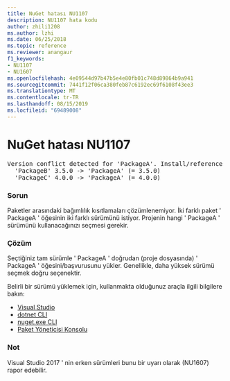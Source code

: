 ```yaml
---
title: NuGet hatası NU1107
description: NU1107 hata kodu
author: zhili1208
ms.author: lzhi
ms.date: 06/25/2018
ms.topic: reference
ms.reviewer: anangaur
f1_keywords:
- NU1107
- NU1607
ms.openlocfilehash: 4e09544d97b47b5e4e80fb01c748d89864b9a941
ms.sourcegitcommit: 7441f12f06ca380feb87c6192ec69f6108f43ee3
ms.translationtype: MT
ms.contentlocale: tr-TR
ms.lasthandoff: 08/15/2019
ms.locfileid: "69489008"
---
```

# <a name="nuget-error-nu1107"></a>NuGet hatası NU1107

<pre>Version conflict detected for 'PackageA'. Install/reference 'PackageA' v4.0.0 directly to resolve this issue.<br/>  'PackageB' 3.5.0 -> 'PackageA' (= 3.5.0)<br/>  'PackageC' 4.0.0 -> 'PackageA' (= 4.0.0)</pre>

### <a name="issue"></a>Sorun
Paketler arasındaki bağımlılık kısıtlamaları çözümlenemiyor. İki farklı paket ' PackageA ' öğesinin iki farklı sürümünü istiyor. Projenin hangi ' PackageA ' sürümünü kullanacağınızı seçmesi gerekir.

### <a name="solution"></a>Çözüm
Seçtiğiniz tam sürümle ' PackageA ' doğrudan (proje dosyasında) ' PackageA ' öğesini/başvurusunu yükler.
Genellikle, daha yüksek sürümü seçmek doğru seçenektir.

Belirli bir sürümü yüklemek için, kullanmakta olduğunuz araçla ilgili bilgilere bakın:

- [Visual Studio](../../consume-packages/install-use-packages-visual-studio.md#update-a-package)
- [dotnet CLI](/dotnet/core/tools/dotnet-add-package)
- [nuget.exe CLI](../../consume-packages/install-use-packages-nuget-cli.md#install-a-specific-version-of-a-package)
- [Paket Yöneticisi Konsolu](../ps-reference/ps-ref-install-package.md)

### <a name="note"></a>Not
Visual Studio 2017 ' nin erken sürümleri bunu bir uyarı olarak (NU1607) rapor edebilir.
